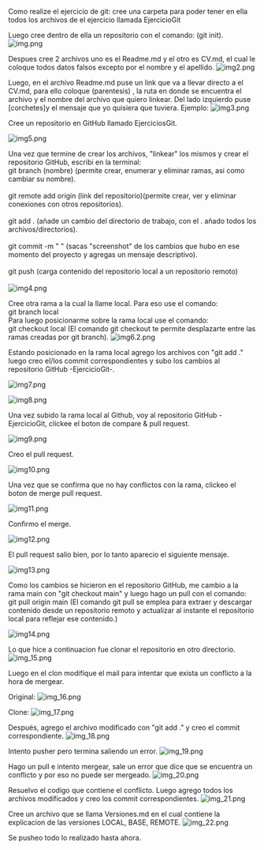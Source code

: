 Como realize el ejercicio de git:
cree una carpeta para poder tener en ella todos los archivos de el ejercicio llamada EjercicioGit


Luego cree dentro de ella un repositorio con el comando: (git init).
![img.png](Imagenes/img.png)

Despues cree 2 archivos uno es el Readme.md y el otro es CV.md, el cual le coloque todos datos
falsos excepto por el nombre y el apellido. 
![img2.png](Imagenes/img2.jpg)


Luego, en el archivo Readme.md puse un link que va a llevar directo a el CV.md, para ello 
coloque (parentesis) , la ruta en donde se encuentra el archivo y el nombre del archivo que
quiero linkear. Del lado izquierdo puse [corchetes]y el mensaje que yo quisiera que tuviera. 
Ejemplo:
![img3.png](Imagenes/img3.jpg)

Cree un repositorio en GitHub llamado EjerciciosGit.

![img5.png](Imagenes/img5.jpg)

Una vez que termine de crear los archivos, "linkear" los mismos y crear el repositorio GitHub, escribi en la terminal:<br/>
git branch (nombre) (permite crear, enumerar y eliminar ramas, así como cambiar su nombre). <br/>                             
git remote add origin (link del repositorio)(permite crear, ver y eliminar conexiones con otros repositorios). <br/>          
git add . (añade un cambio del directorio de trabajo, con el . añado todos los archivos/directorios). <br/>                
git commit -m " " (sacas "screenshot" de los cambios que hubo en ese momento del proyecto y agregas un mensaje descriptivo). <br/>
<br /> git push (carga contenido del repositorio local a un repositorio remoto)<br/>                                                
![img4.png](Imagenes/img4.jpg)

Cree otra rama a la cual la llame local. Para eso use el comando: <br/>
git branch local <br/>
Para luego posicionarme sobre la rama local use el comando:<br/> 
git checkout local (El comando git checkout te permite desplazarte entre las ramas creadas por git branch).
![img6.2.png](Imagenes/img6.2.jpg)

Estando posicionado en la rama local agrego los archivos con "git add ." luego creo el/los commit correspondientes y
subo los cambios al repositorio GitHub -EjercicioGit-.

![img7.png](Imagenes/img7.jpg)

![img8.png](Imagenes/img8.jpg)

Una vez subido la rama local al Github, voy al repositorio GitHub -EjercicioGit, clickee el boton de compare & pull request.

![img9.png](Imagenes/img9.jpg)

Creo el pull request.

![img10.png](Imagenes/img10.jpg)

Una vez que se confirma que no hay conflictos con la rama, clickeo el boton de merge pull request.

![img11.png](Imagenes/img11.jpg)

Confirmo el merge.

![img12.png](Imagenes/img12.jpg)

El pull request salio bien, por lo tanto aparecio el siguiente mensaje.

![img13.png](Imagenes/img13.jpg)

Como los cambios se hicieron en el repositorio GitHub, me cambio a la rama main con "git checkout main" y luego hago un pull
con el comando:<br/>
git pull origin main (El comando git pull se emplea para extraer y descargar contenido desde un repositorio remoto y actualizar al instante el repositorio local para reflejar ese contenido.)

![img14.png](Imagenes/img14.jpg)

Lo que hice a continuacion fue clonar el repositorio en otro directorio.
![img_15.png](Imagenes/img_15.jpg)

Luego en el clon modifique el mail para intentar que exista un conflicto a la hora de mergear.

Original:
![img_16.png](Imagenes/img_16.jpg)

Clone:
![img_17.png](Imagenes/img_17.jpg)

Después, agrego el archivo modificado con "git add ." y creo el commit correspondiente.
![img_18.png](Imagenes/img_18.jpg)

Intento pusher pero termina saliendo un error. 
![img_19.png](Imagenes/img_19.jpg)

Hago un pull e intento mergear, sale un error que dice que se encuentra un conflicto y por eso no puede ser mergeado.
![img_20.png](Imagenes/img_20.jpg)

Resuelvo el codigo que contiene el conflicto. Luego agrego todos los archivos modificados y creo los commit correspondientes.
![img_21.png](Imagenes/img_21.jpg)

Cree un archivo que se llama Versiones.md en el cual contiene la explicacion de las versiones LOCAL, BASE, REMOTE.
![img_22.png](Imagenes/img_22.jpg)

Se pusheo todo lo realizado hasta ahora.


